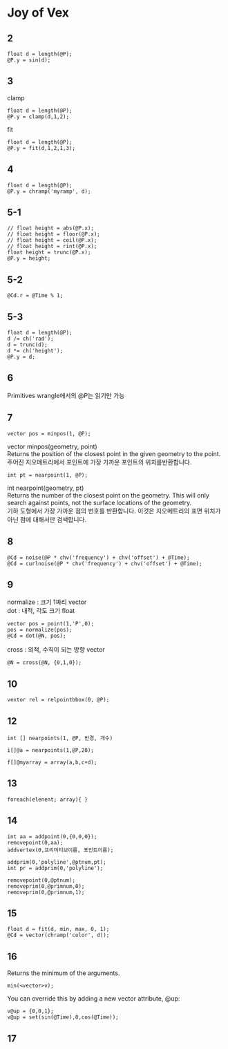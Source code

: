 # Joy of Vex

## 2

    float d = length(@P);
    @P.y = sin(d);

## 3

clamp

    float d = length(@P);
    @P.y = clamp(d,1,2);
fit

    float d = length(@P);
    @P.y = fit(d,1,2,1,3);

## 4

    float d = length(@P);
    @P.y = chramp('myramp', d);

## 5-1

    // float height = abs(@P.x);
    // float height = floor(@P.x);
    // float height = ceil(@P.x);
    // float height = rint(@P.x);
    float height = trunc(@P.x);
    @P.y = height;

## 5-2

    @Cd.r = @Time % 1;

## 5-3

    float d = length(@P);
    d /= ch('rad');
    d = trunc(d);
    d *= ch('height');
    @P.y = d;

## 6

Primitives wrangle에서의 @P는 읽기만 가능

## 7

    vector pos = minpos(1, @P);

vector  minpos(geometry, point)  
Returns the position of the closest point in the given geometry to the point.  
주어진 지오메트리에서  포인트에 가장 가까운 포인트의 위치를 ​​반환합니다.

    int pt = nearpoint(1, @P);

int  nearpoint(geometry, pt)  
Returns the number of the closest point on the geometry. This will only search against points, not the surface locations of the geometry.  
기하 도형에서 가장 가까운 점의 번호를 반환합니다. 이것은 지오메트리의 표면 위치가 아닌 점에 대해서만 검색합니다.

## 8  

    @Cd = noise(@P * chv('frequency') + chv('offset') + @Time);
    @Cd = curlnoise(@P * chv('frequency') + chv('offset') + @Time);

## 9

normalize : 크기 1짜리 vector  
dot : 내적, 각도 크기 float  

    vector pos = point(1,'P',0);
    pos = normalize(pos);
    @Cd = dot(@N, pos);

cross : 외적, 수직이 되는 방향 vector

    @N = cross(@N, {0,1,0});

## 10

    vextor rel = relpointbbox(0, @P);

## 12

    int [] nearpoints(1, @P, 반경, 개수)

    i[]@a = nearpoints(1,@P,20);

    f[]@myarray = array(a,b,c+d);

## 13

    foreach(elenent; array){ }

## 14

    int aa = addpoint(0,{0,0,0});
    removepoint(0,aa);
    addvertex(0,프리미티브이름, 포인트이름);

    addprim(0,'polyline',@ptnum,pt);
    int pr = addprim(0,'polyline');

    removepoint(0,@ptnum);
    removeprim(0,@primnum,0);
    removeprim(0,@primnum,1);

## 15

    float d = fit(d, min, max, 0, 1);
    @Cd = vector(chramp('color', d));

## 16

Returns the minimum of the arguments.  

    min(<vector>v);

You can override this by adding a new vector attribute, @up:  

    v@up = {0,0,1};
    v@up = set(sin(@Time),0,cos(@Time));

## 17
